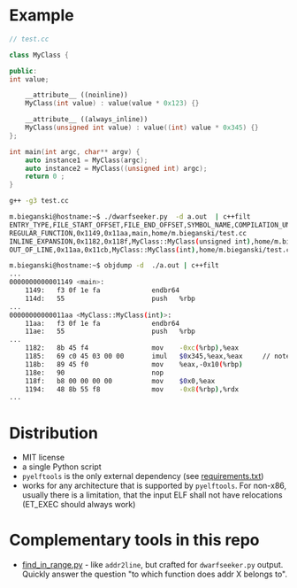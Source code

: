 # Example

```cpp
// test.cc

class MyClass {

public:
int value;

    __attribute__ ((noinline))
    MyClass(int value) : value(value * 0x123) {}

    __attribute__ ((always_inline))
    MyClass(unsigned int value) : value((int) value * 0x345) {}
};

int main(int argc, char** argv) {
    auto instance1 = MyClass(argc);
    auto instance2 = MyClass((unsigned int) argc);
    return 0 ;
}

```

```bash
g++ -g3 test.cc
```

```bash
m.bieganski@hostname:~$ ./dwarfseeker.py  -d a.out  | c++filt
ENTRY_TYPE,FILE_START_OFFSET,FILE_END_OFFSET,SYMBOL_NAME,COMPILATION_UNIT_PATH
REGULAR_FUNCTION,0x1149,0x11aa,main,home/m.bieganski/test.cc
INLINE_EXPANSION,0x1182,0x118f,MyClass::MyClass(unsigned int),home/m.bieganski/test.cc
OUT_OF_LINE,0x11aa,0x11cb,MyClass::MyClass(int),home/m.bieganski/test.cc
```

```bash
m.bieganski@hostname:~$ objdump -d  ./a.out | c++filt
...
0000000000001149 <main>:
    1149:	f3 0f 1e fa          	endbr64 
    114d:	55                   	push   %rbp
...
00000000000011aa <MyClass::MyClass(int)>:
    11aa:	f3 0f 1e fa          	endbr64
    11ae:	55                   	push   %rbp
...
    1182:	8b 45 f4             	mov    -0xc(%rbp),%eax
    1185:	69 c0 45 03 00 00    	imul   $0x345,%eax,%eax     // note inline expansion
    118b:	89 45 f0             	mov    %eax,-0x10(%rbp)
    118e:	90                   	nop
    118f:	b8 00 00 00 00       	mov    $0x0,%eax
    1194:	48 8b 55 f8          	mov    -0x8(%rbp),%rdx
...
```

# Distribution

* MIT license
* a single Python script
* `pyelftools` is the only external dependency (see [requirements.txt](./requirements.txt))
* works for any architecture that is supported by `pyelftools`. For non-x86, usually there is a limitation, that the input ELF shall not have relocations (ET_EXEC should always work)

# Complementary tools in this repo
* [find_in_range.py](tools/find_in_range.py) - like `addr2line`, but crafted for `dwarfseeker.py` output. Quickly answer the question "to which function does addr X belongs to".